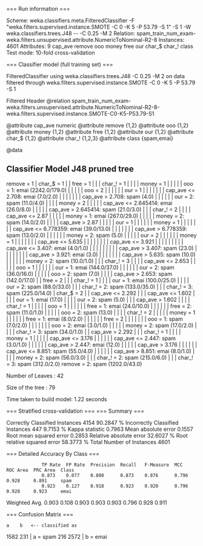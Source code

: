 === Run information ===

Scheme:       weka.classifiers.meta.FilteredClassifier -F "weka.filters.supervised.instance.SMOTE -C 0 -K 5 -P 53.79 -S 1" -S 1 -W weka.classifiers.trees.J48 -- -C 0.25 -M 2
Relation:     spam_train_num_exam-weka.filters.unsupervised.attribute.NumericToNominal-R2-8
Instances:    4601
Attributes:   9
              cap_ave
              remove
              ooo
              money
              free
              our
              char_$
              char_!
              class
Test mode:    10-fold cross-validation

=== Classifier model (full training set) ===

FilteredClassifier using weka.classifiers.trees.J48 -C 0.25 -M 2 on data filtered through weka.filters.supervised.instance.SMOTE -C 0 -K 5 -P 53.79 -S 1

Filtered Header
@relation spam_train_num_exam-weka.filters.unsupervised.attribute.NumericToNominal-R2-8-weka.filters.supervised.instance.SMOTE-C0-K5-P53.79-S1

@attribute cap_ave numeric
@attribute remove {1,2}
@attribute ooo {1,2}
@attribute money {1,2}
@attribute free {1,2}
@attribute our {1,2}
@attribute char_$ {1,2}
@attribute char_! {1,2,3}
@attribute class {spam,emai}

@data


Classifier Model
J48 pruned tree
------------------

remove = 1
|   char_$ = 1
|   |   free = 1
|   |   |   char_! = 1
|   |   |   |   money = 1
|   |   |   |   |   ooo = 1: emai (2242.0/179.0)
|   |   |   |   |   ooo = 2
|   |   |   |   |   |   our = 1
|   |   |   |   |   |   |   cap_ave <= 2.708: emai (7.0/2.0)
|   |   |   |   |   |   |   cap_ave > 2.708: spam (4.0)
|   |   |   |   |   |   our = 2: spam (11.0/4.0)
|   |   |   |   money = 2
|   |   |   |   |   cap_ave <= 2.645414: emai (26.0/8.0)
|   |   |   |   |   cap_ave > 2.645414: spam (21.0/3.0)
|   |   |   char_! = 2
|   |   |   |   cap_ave <= 2.87
|   |   |   |   |   money = 1: emai (267.0/29.0)
|   |   |   |   |   money = 2: spam (14.0/2.0)
|   |   |   |   cap_ave > 2.87
|   |   |   |   |   our = 1
|   |   |   |   |   |   money = 1
|   |   |   |   |   |   |   cap_ave <= 6.778359: emai (39.0/13.0)
|   |   |   |   |   |   |   cap_ave > 6.778359: spam (13.0/2.0)
|   |   |   |   |   |   money = 2: spam (5.0)
|   |   |   |   |   our = 2
|   |   |   |   |   |   money = 1
|   |   |   |   |   |   |   cap_ave <= 5.635
|   |   |   |   |   |   |   |   cap_ave <= 3.921
|   |   |   |   |   |   |   |   |   cap_ave <= 3.407: emai (4.0/1.0)
|   |   |   |   |   |   |   |   |   cap_ave > 3.407: spam (23.0)
|   |   |   |   |   |   |   |   cap_ave > 3.921: emai (3.0)
|   |   |   |   |   |   |   cap_ave > 5.635: spam (10.0)
|   |   |   |   |   |   money = 2: spam (10.0/1.0)
|   |   |   char_! = 3
|   |   |   |   cap_ave <= 2.653
|   |   |   |   |   ooo = 1
|   |   |   |   |   |   our = 1: emai (144.0/37.0)
|   |   |   |   |   |   our = 2: spam (36.0/16.0)
|   |   |   |   |   ooo = 2: spam (7.0)
|   |   |   |   cap_ave > 2.653: spam (142.0/17.0)
|   |   free = 2
|   |   |   char_! = 1
|   |   |   |   our = 1: emai (100.0/25.0)
|   |   |   |   our = 2: spam (88.0/33.0)
|   |   |   char_! = 2: spam (133.0/35.0)
|   |   |   char_! = 3: spam (225.0/14.0)
|   char_$ = 2
|   |   cap_ave <= 2.292
|   |   |   cap_ave <= 1.602
|   |   |   |   our = 1: emai (17.0)
|   |   |   |   our = 2: spam (5.0)
|   |   |   cap_ave > 1.602
|   |   |   |   char_! = 1
|   |   |   |   |   ooo = 1
|   |   |   |   |   |   free = 1: emai (24.0/10.0)
|   |   |   |   |   |   free = 2: spam (11.0/1.0)
|   |   |   |   |   ooo = 2: spam (13.0)
|   |   |   |   char_! = 2
|   |   |   |   |   money = 1
|   |   |   |   |   |   free = 1: emai (8.0/2.0)
|   |   |   |   |   |   free = 2
|   |   |   |   |   |   |   ooo = 1: spam (7.0/2.0)
|   |   |   |   |   |   |   ooo = 2: emai (3.0/1.0)
|   |   |   |   |   money = 2: spam (17.0/2.0)
|   |   |   |   char_! = 3: spam (34.0/1.0)
|   |   cap_ave > 2.292
|   |   |   char_! = 1
|   |   |   |   money = 1
|   |   |   |   |   cap_ave <= 3.176
|   |   |   |   |   |   cap_ave <= 2.447: spam (3.0/1.0)
|   |   |   |   |   |   cap_ave > 2.447: emai (12.0)
|   |   |   |   |   cap_ave > 3.176
|   |   |   |   |   |   cap_ave <= 8.851: spam (55.0/4.0)
|   |   |   |   |   |   cap_ave > 8.851: emai (8.0/1.0)
|   |   |   |   money = 2: spam (56.0/3.0)
|   |   |   char_! = 2: spam (215.0/6.0)
|   |   |   char_! = 3: spam (312.0/2.0)
remove = 2: spam (1202.0/43.0)

Number of Leaves  : 	42

Size of the tree : 	79


Time taken to build model: 1.22 seconds

=== Stratified cross-validation ===
=== Summary ===

Correctly Classified Instances        4154               90.2847 %
Incorrectly Classified Instances       447                9.7153 %
Kappa statistic                          0.7963
Mean absolute error                      0.1557
Root mean squared error                  0.2853
Relative absolute error                 32.6027 %
Root relative squared error             58.3773 %
Total Number of Instances             4601     

=== Detailed Accuracy By Class ===

                 TP Rate  FP Rate  Precision  Recall   F-Measure  MCC      ROC Area  PRC Area  Class
                 0.873    0.077    0.880      0.873    0.876      0.796    0.928     0.891     spam
                 0.923    0.127    0.918      0.923    0.920      0.796    0.928     0.923     emai
Weighted Avg.    0.903    0.108    0.903      0.903    0.903      0.796    0.928     0.911     

=== Confusion Matrix ===

    a    b   <-- classified as
 1582  231 |    a = spam
  216 2572 |    b = emai

